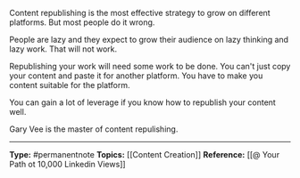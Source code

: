 Content republishing is the most effective strategy to grow on different platforms. But most people do it wrong. 

People are lazy and they expect to grow their audience on lazy thinking and lazy work. That will not work. 

Republishing your work will need some work to be done. You can't just copy your content and paste it for another platform. You have to make you content suitable for the platform. 

You can gain a lot of leverage if you know how to republish your content well. 

Gary Vee is the master of content repulishing.


----
**Type:** #permanentnote 
**Topics:** [[Content Creation]]
**Reference:** [[@ Your Path ot 10,000 Linkedin Views]]

